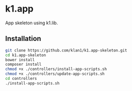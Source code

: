 # k1.app
App skeleton using k1.lib.
## Installation

```sh
git clone https://github.com/klan1/k1.app-skeleton.git
cd k1.app-skeleton
bower install
composer install
chmod +x ./controllers/install-app-scripts.sh
chmod +x ./controllers/update-app-scripts.sh
cd controllers
./install-app-scripts.sh
```
